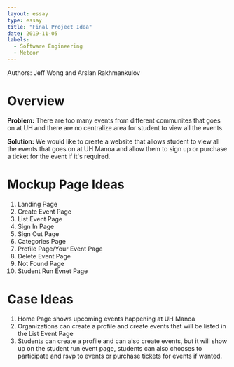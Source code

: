 ```yaml
---
layout: essay
type: essay
title: "Final Project Idea"
date: 2019-11-05
labels:
  - Software Engineering
  - Meteor
---
```

Authors: Jeff Wong and Arslan Rakhmankulov
# Overview

<p>
  <strong>Problem:</strong> There are too many events from different communites that goes on at UH and there are no centralize area for student 
          to view all the events.
</p>

<p>
  <strong>Solution:</strong> We would like to create a website that allows student to view all the events that goes on at UH Manoa and 
          allow them to sign up or purchase a ticket for the event if it's required.
</p>          
          
# Mockup Page Ideas
1. Landing Page
2. Create Event Page
3. List Event Page
4. Sign In Page
5. Sign Out Page
6. Categories Page
7. Profile Page/Your Event Page
8. Delete Event Page
9. Not Found Page
10. Student Run Evnet Page
# Case Ideas
1. Home Page shows upcoming events happening at UH Manoa
2. Organizations can create a profile and create events that will be listed in the List Event Page
3. Students can create a profile and can also create events, but it will show up on the student run event page, students can also chooses to participate and rsvp to events or purchase tickets for events if wanted.
